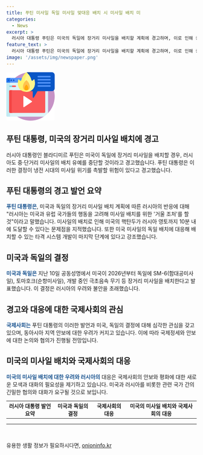 ```yaml
---
title: 푸틴 미사일 독일 미사일 맞대응 배치 시 미사일 배치 미
categories:
  - News
excerpt: >
  러시아 대통령 푸틴은 미국의 독일에 장거리 미사일을 배치할 계획에 경고하며, 이로 인해 중·단거리 미사일 배치 유예를 중단할 것이라고 밝혔습니다. 푸틴은 미사일 배치로 인해 미국과 유럽 간의 냉전 시대의 미사일 위기가 다시 촉발될 위험이 있다고 주장했습니다. 이에 대응해 러시아는 미사일 배치를 위한 거울 조처를 취할 것이라고 강조했습니다.
feature_text: >
  러시아 대통령 푸틴은 미국의 독일에 장거리 미사일을 배치할 계획에 경고하며, 이로 인해 중·단거리 미사일 배치 유예를 중단할 것이라고 밝혔습니다. 푸틴은 미사일 배치로 인해 미국과 유럽 간의 냉전 시대의 미사일 위기가 다시 촉발될 위험이 있다고 주장했습니다. 이에 대응해 러시아는 미사일 배치를 위한 거울 조처를 취할 것이라고 강조했습니다.
image: '/assets/img/newspaper.png'
---
```


<p><img src="/assets/img/news.png" alt="rentncar 속보" /></p>

<h2>푸틴 대통령, 미국의 장거리 미사일 배치에 경고</h2>

<p data-ke-size="size16">러시아 대통령인 블라디미르 푸틴은 미국이 독일에 장거리 미사일을 배치할 경우, 러시아도 중·단거리 미사일의 배치 유예를 중단할 것이라고 경고했습니다. 푸틴 대통령은 이러한 결정이 냉전 시대의 미사일 위기를 촉발할 위험이 있다고 경고했습니다.</p>

<h2 data-ke-size="size26">푸틴 대통령의 경고 발언 요약</h2>

<p data-ke-size="size16"><b><span style="color: #1a5490;">푸틴 대통령은</span></b>, 미국과 독일의 장거리 미사일 배치 계획에 따른 러시아의 반응에 대해 "러시아는 미국과 유럽 국가들의 행동을 고려해 미사일 배치를 위한 '거울 조처'를 할 것"이라고 말했습니다. 미사일의 배치로 인해 미국의 핵탄두가 러시아 영토까지 10분 내에 도달할 수 있다는 문제점을 지적했습니다. 또한 미국 미사일의 독일 배치에 대응해 배치할 수 있는 타격 시스템 개발이 마지막 단계에 있다고 강조했습니다.</p>

<h2 data-ke-size="size26">미국과 독일의 결정</h2>

<p data-ke-size="size16"><b><span style="color: #1a5490;">미국과 독일은</span></b> 지난 10일 공동성명에서 미국이 2026년부터 독일에 SM-6(함대공미사일), 토마호크(순항미사일), 개발 중인 극초음속 무기 등 장거리 미사일을 배치한다고 발표했습니다. 이 결정은 러시아의 우려와 불안을 초래했습니다.</p>

<h2 data-ke-size="size26">경고와 대응에 대한 국제사회의 관심</h2>

<p data-ke-size="size16"><b><span style="color: #1a5490;">국제사회는</span></b> 푸틴 대통령의 이러한 발언과 미국, 독일의 결정에 대해 심각한 관심을 갖고 있으며, 동아시아 지역 안보에 대한 우려가 커지고 있습니다. 이에 따라 국제정세와 안보에 대한 논의와 협의가 진행될 전망입니다.</p>

<h2 data-ke-size="size26">미국의 미사일 배치와 국제사회의 대응</h2>

<p data-ke-size="size16"><b><span style="color: #1a5490;">미국의 미사일 배치에 대한 우려와 러시아의</span></b> 대응은 국제사회의 안보와 평화에 대한 새로운 모색과 대화의 필요성을 제기하고 있습니다. 미국과 러시아를 비롯한 관련 국가 간의 긴밀한 협의와 대화가 요구될 것으로 보입니다.</p>

<table>
    <tr>
        <td style="text-align: center; height: 17px;"><b>러시아 대통령 발언 요약</b></td>
        <td style="text-align: center; height: 17px;"><b>미국과 독일의 결정</b></td>
        <td style="text-align: center; height: 17px;"><b>국제사회의 대응</b></td>
        <td style="text-align: center; height: 17px;"><b>미국의 미사일 배치와 국제사회의 대응</b></td>
    </tr>
</table>

<hr>

<p data-ke-size="size16">&nbsp;</p>
유용한 생활 정보가 필요하시다면, <a href="https://onioninfo.kr" rel="dofollow">onioninfo.kr</a>


